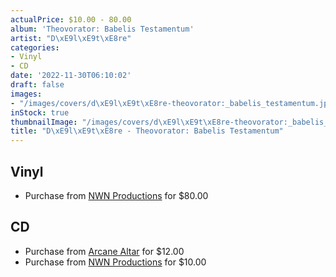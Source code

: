 ```yaml
---
actualPrice: $10.00 - 80.00
album: 'Theovorator: Babelis Testamentum'
artist: "D\xE9l\xE9t\xE8re"
categories:
- Vinyl
- CD
date: '2022-11-30T06:10:02'
draft: false
images:
- "/images/covers/d\xE9l\xE9t\xE8re-theovorator:_babelis_testamentum.jpg"
inStock: true
thumbnailImage: "/images/covers/d\xE9l\xE9t\xE8re-theovorator:_babelis_testamentum-thumb.jpg"
title: "D\xE9l\xE9t\xE8re - Theovorator: Babelis Testamentum"
---
```


## Vinyl
* Purchase from [NWN Productions](http://shop.nwnprod.com/index.php?route=product/product&path=75&product_id=22631&sort=pd.name&order=ASC) for $80.00
## CD
* Purchase from [Arcane Altar](https://arcanealtar.bigcartel.com/product/deletere-theovorator-babelis-testamentum-cd) for $12.00
* Purchase from [NWN Productions](http://shop.nwnprod.com/index.php?route=product/product&path=93&product_id=9698&sort=pd.name&order=ASC) for $10.00
